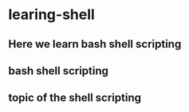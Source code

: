 # learing-shell
## Here we learn bash shell scripting
## bash shell scripting

## topic of the shell scripting